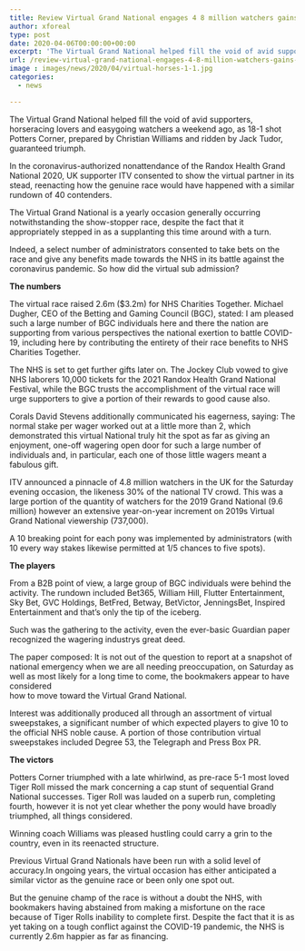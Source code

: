 ```yaml
---
title: Review Virtual Grand National engages 4 8 million watchers gains 2 6m for NHS
author: xforeal 
type: post
date: 2020-04-06T00:00:00+00:00
excerpt: 'The Virtual Grand National helped fill the void of avid supporters, horseracing fans and easygoing watchers a weekend ago, as 18-1 shot Potters Corner, prepared by Christian Williams and ridden by Jack Tudor, guaranteed victory '
url: /review-virtual-grand-national-engages-4-8-million-watchers-gains-2-6m-for-nhs/
image : images/news/2020/04/virtual-horses-1-1.jpg
categories:
  - news

---
```

The Virtual Grand National helped fill the void of avid supporters, horseracing lovers and easygoing watchers a weekend ago, as 18-1 shot Potters Corner, prepared by Christian Williams and ridden by Jack Tudor, guaranteed triumph. 

In the coronavirus-authorized nonattendance of the Randox Health Grand National 2020, UK supporter ITV consented to show the virtual partner in its stead, reenacting how the genuine race would have happened with a similar rundown of 40 contenders. 

The Virtual Grand National is a yearly occasion generally occurring notwithstanding the show-stopper race, despite the fact that it appropriately stepped in as a supplanting this time around with a turn. 

Indeed, a select number of administrators consented to take bets on the race and give any benefits made towards the NHS in its battle against the coronavirus pandemic. So how did the virtual sub admission? 

**The numbers** 

The virtual race raised 2.6m ($3.2m) for NHS Charities Together. Michael Dugher, CEO of the Betting and Gaming Council (BGC), stated: I am pleased such a large number of BGC individuals here and there the nation are supporting from various perspectives the national exertion to battle COVID-19, including here by contributing the entirety of their race benefits to NHS Charities Together. 

The NHS is set to get further gifts later on. The Jockey Club vowed to give NHS laborers 10,000 tickets for the 2021 Randox Health Grand National Festival, while the BGC trusts the accomplishment of the virtual race will urge supporters to give a portion of their rewards to good cause also. 

Corals David Stevens additionally communicated his eagerness, saying: The normal stake per wager worked out at a little more than 2, which demonstrated this virtual National truly hit the spot as far as giving an enjoyment, one-off wagering open door for such a large number of individuals and, in particular, each one of those little wagers meant a fabulous gift. 

ITV announced a pinnacle of 4.8 million watchers in the UK for the Saturday evening occasion, the likeness 30&percnt; of the national TV crowd. This was a large portion of the quantity of watchers for the 2019 Grand National (9.6 million) however an extensive year-on-year increment on 2019s Virtual Grand National viewership (737,000). 

A 10 breaking point for each pony was implemented by administrators (with 10 every way stakes likewise permitted at 1/5 chances to five spots). 

**The players** 

From a B2B point of view, a large group of BGC individuals were behind the activity. The rundown included Bet365, William Hill, Flutter Entertainment, Sky Bet, GVC Holdings, BetFred, Betway, BetVictor, JenningsBet, Inspired Entertainment and that&#8217;s only the tip of the iceberg. 

Such was the gathering to the activity, even the ever-basic Guardian paper recognized the wagering industrys great deed. 

The paper composed: It is not out of the question to report at a snapshot of national emergency when we are all needing preoccupation, on Saturday as well as most likely for a long time to come, the bookmakers appear to have considered  
how to move toward the Virtual Grand National. 

Interest was additionally produced all through an assortment of virtual sweepstakes, a significant number of which expected players to give 10 to the official NHS noble cause. A portion of those contribution virtual sweepstakes included Degree 53, the Telegraph and Press Box PR. 

**The victors** 

Potters Corner triumphed with a late whirlwind, as pre-race 5-1 most loved Tiger Roll missed the mark concerning a cap stunt of sequential Grand National successes. Tiger Roll was lauded on a superb run, completing fourth, however it is not yet clear whether the pony would have broadly triumphed, all things considered. 

Winning coach Williams was pleased hustling could carry a grin to the country, even in its reenacted structure. 

Previous Virtual Grand Nationals have been run with a solid level of accuracy.In ongoing years, the virtual occasion has either anticipated a similar victor as the genuine race or been only one spot out. 

But the genuine champ of the race is without a doubt the NHS, with bookmakers having abstained from making a misfortune on the race because of Tiger Rolls inability to complete first. Despite the fact that it is as yet taking on a tough conflict against the COVID-19 pandemic, the NHS is currently 2.6m happier as far as financing.
